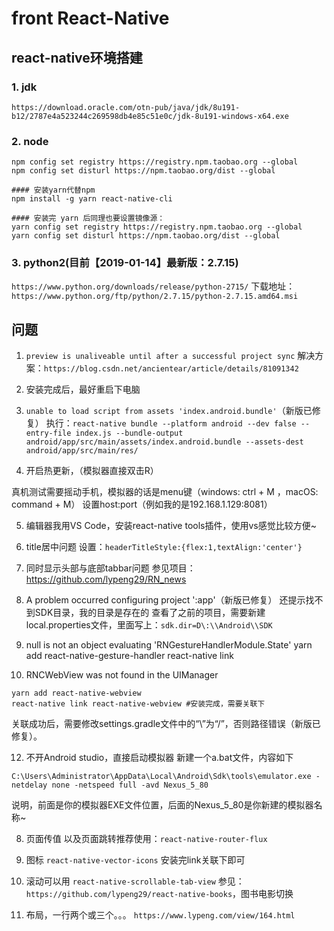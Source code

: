 # front React-Native

## react-native环境搭建
### 1. jdk
`https://download.oracle.com/otn-pub/java/jdk/8u191-b12/2787e4a523244c269598db4e85c51e0c/jdk-8u191-windows-x64.exe`
### 2. node
```
npm config set registry https://registry.npm.taobao.org --global
npm config set disturl https://npm.taobao.org/dist --global

#### 安装yarn代替npm
npm install -g yarn react-native-cli

#### 安装完 yarn 后同理也要设置镜像源：
yarn config set registry https://registry.npm.taobao.org --global
yarn config set disturl https://npm.taobao.org/dist --global
```

### 3. python2(目前【2019-01-14】最新版：2.7.15)
`https://www.python.org/downloads/release/python-2715/`
下载地址：`https://www.python.org/ftp/python/2.7.15/python-2.7.15.amd64.msi`


## 问题

1. `preview is unaliveable until after a successful project sync`
解决方案：`https://blog.csdn.net/ancientear/article/details/81091342`

2. 安装完成后，最好重启下电脑

3. `unable to load script from assets 'index.android.bundle'`（新版已修复）
执行：`react-native bundle --platform android --dev false --entry-file index.js --bundle-output android/app/src/main/assets/index.android.bundle --assets-dest android/app/src/main/res/`

4. 开启热更新，（模拟器直接双击R）

真机测试需要摇动手机，模拟器的话是menu键（windows: ctrl + M ，macOS: command + M）
设置host:port（例如我的是192.168.1.129:8081）

5. 编辑器我用VS Code，安装react-native tools插件，使用vs感觉比较方便~

6. title居中问题
设置：`headerTitleStyle:{flex:1,textAlign:'center'}`

7. 同时显示头部与底部tabbar问题
参见项目：https://github.com/lypeng29/RN_news

9. A problem occurred configuring project ':app'（新版已修复）
还提示找不到SDK目录，我的目录是存在的
查看了之前的项目，需要新建local.properties文件，里面写上：`sdk.dir=D\:\\Android\\SDK`

10. null is not an object evaluating 'RNGestureHandlerModule.State'
yarn add react-native-gesture-handler
react-native link

11. RNCWebView was not found in the UIManager
```
yarn add react-native-webview
react-native link react-native-webview #安装完成，需要关联下
```
关联成功后，需要修改settings.gradle文件中的“\”为“/”，否则路径错误（新版已修复）。

12. 不开Android studio，直接启动模拟器
新建一个a.bat文件，内容如下
```
C:\Users\Administrator\AppData\Local\Android\Sdk\tools\emulator.exe -netdelay none -netspeed full -avd Nexus_5_80
```
说明，前面是你的模拟器EXE文件位置，后面的Nexus_5_80是你新建的模拟器名称~

8. 页面传值
以及页面跳转推荐使用：`react-native-router-flux`

13. 图标 `react-native-vector-icons`
安装完link关联下即可

14. 滚动可以用 `react-native-scrollable-tab-view`
参见：`https://github.com/lypeng29/react-native-books`，图书电影切换

15. 布局，一行两个或三个。。。
`https://www.lypeng.com/view/164.html`


